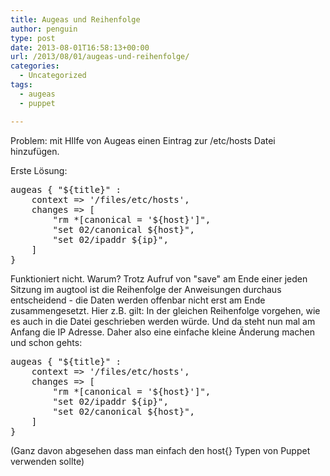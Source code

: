 ```yaml
---
title: Augeas und Reihenfolge
author: penguin
type: post
date: 2013-08-01T16:58:13+00:00
url: /2013/08/01/augeas-und-reihenfolge/
categories:
  - Uncategorized
tags:
  - augeas
  - puppet

---
```

Problem: mit HIlfe von Augeas einen Eintrag zur /etc/hosts Datei hinzufügen.

Erste Lösung:

<pre class="lang:default decode:true ">augeas { "${title}" : 
    context =&gt; '/files/etc/hosts', 
    changes =&gt; [
        "rm *[canonical = '${host}']", 
        "set 02/canonical ${host}",
        "set 02/ipaddr ${ip}", 
    ]
}</pre>

Funktioniert nicht. Warum? Trotz Aufruf von "save" am Ende einer jeden Sitzung im augtool ist die Reihenfolge der Anweisungen durchaus entscheidend - die Daten werden offenbar nicht erst am Ende zusammengesetzt. Hier z.B. gilt: In der gleichen Reihenfolge vorgehen, wie es auch in die Datei geschrieben werden würde. Und da steht nun mal am Anfang die IP Adresse. Daher also eine einfache kleine Änderung machen und schon gehts:

<pre class="lang:default decode:true">augeas { "${title}" : 
    context =&gt; '/files/etc/hosts', 
    changes =&gt; [
        "rm *[canonical = '${host}']", 
        "set 02/ipaddr ${ip}", 
        "set 02/canonical ${host}",
    ]
}</pre>

(Ganz davon abgesehen dass man einfach den host{} Typen von Puppet verwenden sollte)